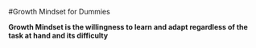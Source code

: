 #Growth Mindset for Dummies

**Growth Mindset is the willingness to learn and adapt regardless of the task at hand and its difficulty**
